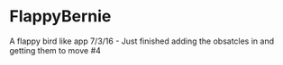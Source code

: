 # FlappyBernie
A flappy bird like app
7/3/16 - Just finished adding the obsatcles in and getting them to move #4

